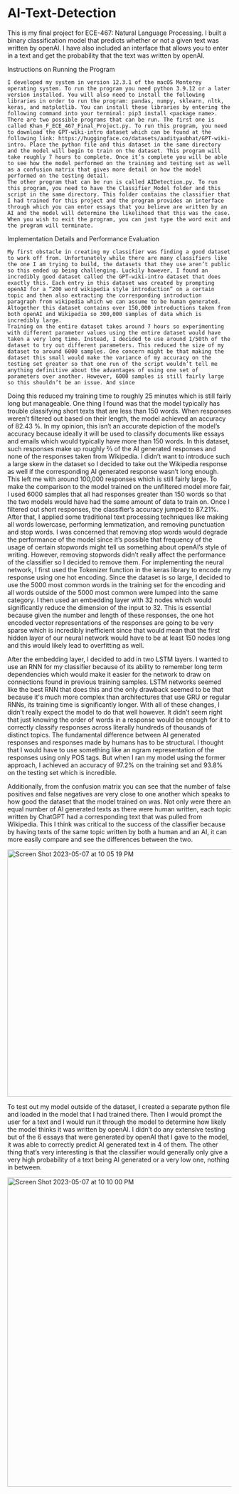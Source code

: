 # AI-Text-Detection
This is my final project for ECE-467: Natural Language Processing. I built a binary classification model that predicts whether or not a given text was written by openAI. I have also included an interface that allows you to enter in a text and get the probability that the text was written by openAI. 



Instructions on Running the Program

	I developed my system in version 12.3.1 of the macOS Monterey operating system. To run the program you need python 3.9.12 or a later version installed. You will also need to install the following libraries in order to run the program: pandas, numpy, sklearn, nltk, keras, and matplotlib. You can install these libraries by entering the following command into your terminal: pip3 install <package name>. 
	There are two possible programs that can be run. The first one is called Khan_F_ECE_467_Final_Project.py. To run this program, you need to download the GPT-wiki-intro dataset which can be found at the following link: https://huggingface.co/datasets/aadityaubhat/GPT-wiki-intro. Place the python file and this dataset in the same directory and the model will begin to train on the dataset. This program will take roughly 7 hours to complete. Once it’s complete you will be able to see how the model performed on the training and testing set as well as a confusion matrix that gives more detail on how the model performed on the testing detail.
	The other program that can be run is called AIDetection.py. To run this program, you need to have the Classifier_Model folder and this script in the same directory. This folder contains the classifier that I had trained for this project and the program provides an interface through which you can enter essays that you believe are written by an AI and the model will determine the likelihood that this was the case. When you wish to exit the program, you can just type the word exit and the program will terminate.

Implementation Details and Performance Evaluation

	My first obstacle in creating my classifier was finding a good dataset to work off from. Unfortunately while there are many classifiers like the one I am trying to build, the datasets that they use aren’t public so this ended up being challenging. Luckily however, I found an incredibly good dataset called the GPT-wiki-intro dataset that does exactly this. Each entry in this dataset was created by prompting openAI for a “200 word wikipedia style introduction” on a certain topic and then also extracting the corresponding introduction paragraph from wikipedia which we can assume to be human generated. Altogether this dataset contains over 150,000 introductions taken from both openAI and Wikipedia so 300,000 samples of data which is incredibly large.
	Training on the entire dataset takes around 7 hours so experimenting with different parameter values using the entire dataset would have taken a very long time. Instead, I decided to use around 1/50th of the dataset to try out different parameters. This reduced the size of my dataset to around 6000 samples. One concern might be that making the dataset this small would make the variance of my accuracy on the testing set greater so that one run of the script wouldn’t tell me anything definitive about the advantages of using one set of parameters over another. However, 6000 samples is still fairly large so this shouldn’t be an issue. And since 


Doing this reduced my training time to roughly 25 minutes which is still fairly long but manageable.
One thing I found was that the model typically has trouble classifying short texts that are less than 150 words. When responses weren’t filtered out based on their length, the model achieved an accuracy of 82.43 %. In my opinion, this isn’t an accurate depiction of the model’s accuracy because ideally it will be used to classify documents like essays and emails which would typically have more than 150 words. In this dataset, such responses make up roughly ⅔ of the AI generated responses and none of the responses taken from Wikipedia. I didn’t want to introduce such a large skew in the dataset so I decided to take out the Wikipedia response as well if the corresponding AI generated response wasn’t long enough. This left me with around 100,000 responses which is still fairly large. To make the comparison to the model trained on the unfiltered model more fair, I used 6000 samples that all had responses greater than 150 words so that the two models would have had the same amount of data to train on. Once I filtered out short responses, the classifier’s accuracy jumped to 87.21%.
After that, I applied some traditional text processing techniques like making all words lowercase, performing lemmatization, and removing punctuation and stop words. I was concerned that removing stop words would degrade the performance of the model since it’s possible that frequency of the usage of certain stopwords might tell us something about openAI’s style of writing. However, removing stopwords didn’t really affect the performance of the classifier so I decided to remove them.
For implementing the neural network, I first used the Tokenizer function in the keras library to encode my response using one hot encoding. Since the dataset is so large, I decided to use the 5000 most common words in the training set for the encoding and all words outside of the 5000 most common were lumped into the same category. I then used an embedding layer with 32 nodes which would significantly reduce the dimension of the input to 32. This is essential because given the number and length of these responses, the one hot encoded vector representations of the responses are going to be very sparse which is incredibly inefficient since that would mean that the first hidden layer of our neural network would have to be at least 150 nodes long and this would likely lead to overfitting as well.

After the embedding layer, I decided to add in two LSTM layers. I wanted to use an RNN for my classifier because of its ability to remember long term dependencies which would make it easier for the network to draw on connections found in previous training samples. LSTM networks seemed like the best RNN that does this and the only drawback seemed to be that because it's much more complex than architectures that use GRU or regular RNNs, its training time is significantly longer. 
With all of these changes, I didn’t really expect the model to do that well however. It didn’t seem right that just knowing the order of words in a response would be enough for it to correctly classify responses across literally hundreds of thousands of distinct topics. The fundamental difference between AI generated responses and responses made by humans has to be structural. I thought that I would have to use something like an ngram representation of the responses using only POS tags. But when I ran my model using the former approach, I achieved an accuracy of 97.2% on the training set and 93.8% on the testing set which is incredible.

Additionally, from the confusion matrix you can see that the number of false positives and false negatives are very close to one another which speaks to how good the dataset that the model trained on was. Not only were there an equal number of AI generated texts as there were human written, each topic written by ChatGPT had a corresponding text that was pulled from Wikipedia. This I think was critical to the success of the classifier because by having texts of the same topic written by both a human and an AI, it can more easily compare and see the differences between the two.

<img width="556" alt="Screen Shot 2023-05-07 at 10 05 19 PM" src="https://user-images.githubusercontent.com/78983433/236717951-d0326505-8f2f-4ac2-9128-314533fc48eb.png">



To test out my model outside of the dataset, I created a separate python file and loaded in the model that I had trained there. Then I would prompt the user for a text and I would run it through the model to determine how likely the model thinks it was written by openAI. I didn’t do any extensive testing but of the 6 essays that were generated by openAI that I gave to the model, it was able to correctly predict AI generated text in 4 of them. The other thing that’s very interesting is that the classifier would generally only give a very high probability of a text being AI generated or a very low one, nothing in between.




<img width="696" alt="Screen Shot 2023-05-07 at 10 10 00 PM" src="https://user-images.githubusercontent.com/78983433/236718441-016532f0-257f-4c81-8a84-b14ce000fdb4.png">


